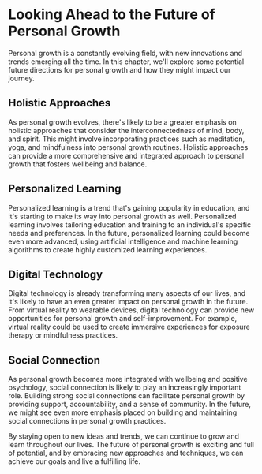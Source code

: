 Looking Ahead to the Future of Personal Growth
============================================================================

Personal growth is a constantly evolving field, with new innovations and trends emerging all the time. In this chapter, we'll explore some potential future directions for personal growth and how they might impact our journey.

Holistic Approaches
-------------------

As personal growth evolves, there's likely to be a greater emphasis on holistic approaches that consider the interconnectedness of mind, body, and spirit. This might involve incorporating practices such as meditation, yoga, and mindfulness into personal growth routines. Holistic approaches can provide a more comprehensive and integrated approach to personal growth that fosters wellbeing and balance.

Personalized Learning
---------------------

Personalized learning is a trend that's gaining popularity in education, and it's starting to make its way into personal growth as well. Personalized learning involves tailoring education and training to an individual's specific needs and preferences. In the future, personalized learning could become even more advanced, using artificial intelligence and machine learning algorithms to create highly customized learning experiences.

Digital Technology
------------------

Digital technology is already transforming many aspects of our lives, and it's likely to have an even greater impact on personal growth in the future. From virtual reality to wearable devices, digital technology can provide new opportunities for personal growth and self-improvement. For example, virtual reality could be used to create immersive experiences for exposure therapy or mindfulness practices.

Social Connection
-----------------

As personal growth becomes more integrated with wellbeing and positive psychology, social connection is likely to play an increasingly important role. Building strong social connections can facilitate personal growth by providing support, accountability, and a sense of community. In the future, we might see even more emphasis placed on building and maintaining social connections in personal growth practices.

By staying open to new ideas and trends, we can continue to grow and learn throughout our lives. The future of personal growth is exciting and full of potential, and by embracing new approaches and techniques, we can achieve our goals and live a fulfilling life.
